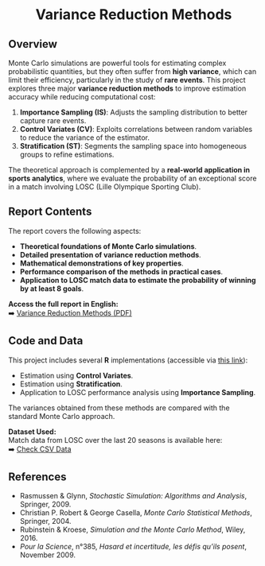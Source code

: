 <div align="center">
  <h1> Variance Reduction Methods </h1>
</div>

## Overview  
Monte Carlo simulations are powerful tools for estimating complex probabilistic quantities, but they often suffer from **high variance**, which can limit their efficiency, particularly in the study of **rare events**. This project explores three major **variance reduction methods** to improve estimation accuracy while reducing computational cost:

1. **Importance Sampling (IS)**: Adjusts the sampling distribution to better capture rare events.
2. **Control Variates (CV)**: Exploits correlations between random variables to reduce the variance of the estimator.
3. **Stratification (ST)**: Segments the sampling space into homogeneous groups to refine estimations.

The theoretical approach is complemented by a **real-world application in sports analytics**, where we evaluate the probability of an exceptional score in a match involving LOSC (Lille Olympique Sporting Club).

## Report Contents  
The report covers the following aspects:
- **Theoretical foundations of Monte Carlo simulations**.
- **Detailed presentation of variance reduction methods**.
- **Mathematical demonstrations of key properties**.
- **Performance comparison of the methods in practical cases**.
- **Application to LOSC match data to estimate the probability of winning by at least 8 goals**.

**Access the full report in English:**  
➡️ [Variance Reduction Methods (PDF)](Variance_Reduction_Methods.pdf)

## Code and Data  
This project includes several **R** implementations (accessible via [this link](../src/)):
- Estimation using **Control Variates**.
- Estimation using **Stratification**.
- Application to LOSC performance analysis using **Importance Sampling**.

The variances obtained from these methods are compared with the standard Monte Carlo approach.

**Dataset Used:**  
Match data from LOSC over the last 20 seasons is available here:  
➡️ [Check CSV Data](../data/LOSC.csv)

## References  
- Rasmussen & Glynn, *Stochastic Simulation: Algorithms and Analysis*, Springer, 2009.  
- Christian P. Robert & George Casella, *Monte Carlo Statistical Methods*, Springer, 2004.  
- Rubinstein & Kroese, *Simulation and the Monte Carlo Method*, Wiley, 2016.  
- *Pour la Science*, n°385, *Hasard et incertitude, les défis qu’ils posent*, November 2009.  

